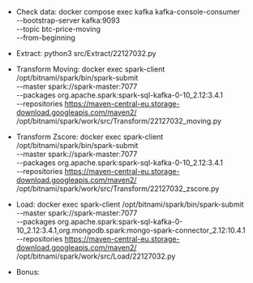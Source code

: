 - Check data:
docker compose exec kafka kafka-console-consumer \
    --bootstrap-server kafka:9093 \
    --topic btc-price-moving \
    --from-beginning

- Extract:
python3 src/Extract/22127032.py

- Transform Moving:
docker exec spark-client /opt/bitnami/spark/bin/spark-submit \
    --master spark://spark-master:7077 \
    --packages org.apache.spark:spark-sql-kafka-0-10_2.12:3.4.1 \
    --repositories https://maven-central-eu.storage-download.googleapis.com/maven2/ \
    /opt/bitnami/spark/work/src/Transform/22127032_moving.py

- Transform Zscore:
docker exec spark-client /opt/bitnami/spark/bin/spark-submit \
    --master spark://spark-master:7077 \
    --packages org.apache.spark:spark-sql-kafka-0-10_2.12:3.4.1 \
    --repositories https://maven-central-eu.storage-download.googleapis.com/maven2/ \
    /opt/bitnami/spark/work/src/Transform/22127032_zscore.py

- Load:
docker exec spark-client /opt/bitnami/spark/bin/spark-submit \
    --master spark://spark-master:7077 \
    --packages org.apache.spark:spark-sql-kafka-0-10_2.12:3.4.1,org.mongodb.spark:mongo-spark-connector_2.12:10.4.1 \
    --repositories https://maven-central-eu.storage-download.googleapis.com/maven2/ \
    /opt/bitnami/spark/work/src/Load/22127032.py

- Bonus:

